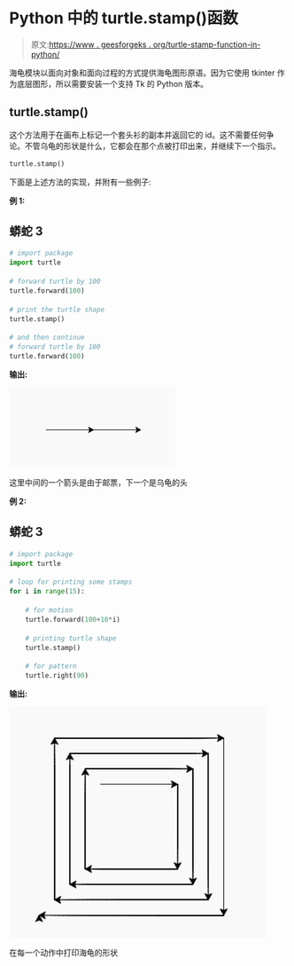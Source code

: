 # Python 中的 turtle.stamp()函数

> 原文:[https://www . geesforgeks . org/turtle-stamp-function-in-python/](https://www.geeksforgeeks.org/turtle-stamp-function-in-python/)

海龟模块以面向对象和面向过程的方式提供海龟图形原语。因为它使用 tkinter 作为底层图形，所以需要安装一个支持 Tk 的 Python 版本。

## turtle.stamp()

这个方法用于在画布上标记一个套头衫的副本并返回它的 id。这不需要任何争论。不管乌龟的形状是什么，它都会在那个点被打印出来，并继续下一个指示。

```py
turtle.stamp()
```

下面是上述方法的实现，并附有一些例子:

**例 1:**

## 蟒蛇 3

```py
# import package
import turtle

# forward turtle by 100
turtle.forward(100)

# print the turtle shape
turtle.stamp()

# and then continue
# forward turtle by 100
turtle.forward(100)
```

**输出:**

![](img/46affb8b2052b6ab4227b3b244afbfd8.png)

这里中间的一个箭头是由于邮票，下一个是乌龟的头

**例 2:**

## 蟒蛇 3

```py
# import package
import turtle

# loop for printing some stamps
for i in range(15):

    # for motion
    turtle.forward(100+10*i)

    # printing turtle shape
    turtle.stamp()

    # for pattern
    turtle.right(90)
```

**输出:**

![](img/355332a075733ad502cb81d76236d0dd.png)

在每一个动作中打印海龟的形状